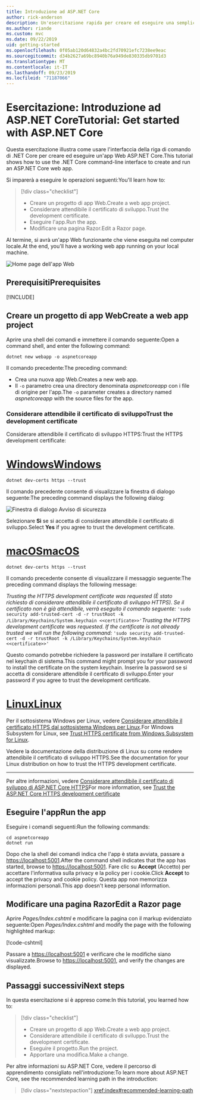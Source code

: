 ```yaml
---
title: Introduzione ad ASP.NET Core
author: rick-anderson
description: Un'esercitazione rapida per creare ed eseguire una semplice app Hello World usando ASP.NET Core.
ms.author: riande
ms.custom: mvc
ms.date: 09/22/2019
uid: getting-started
ms.openlocfilehash: 0f05ab120d64832a4bc2fd70921efc7238ee9eac
ms.sourcegitcommit: d34b2627a69bc8940b76a949de830335db9701d3
ms.translationtype: MT
ms.contentlocale: it-IT
ms.lasthandoff: 09/23/2019
ms.locfileid: "71187066"
---
```

# <a name="tutorial-get-started-with-aspnet-core"></a><span data-ttu-id="b5284-103">Esercitazione: Introduzione ad ASP.NET Core</span><span class="sxs-lookup"><span data-stu-id="b5284-103">Tutorial: Get started with ASP.NET Core</span></span>

<span data-ttu-id="b5284-104">Questa esercitazione illustra come usare l'interfaccia della riga di comando di .NET Core per creare ed eseguire un'app Web ASP.NET Core.</span><span class="sxs-lookup"><span data-stu-id="b5284-104">This tutorial shows how to use the .NET Core command-line interface to create and run an ASP.NET Core web app.</span></span>

<span data-ttu-id="b5284-105">Si imparerà a eseguire le operazioni seguenti:</span><span class="sxs-lookup"><span data-stu-id="b5284-105">You'll learn how to:</span></span>

> [!div class="checklist"]
> * <span data-ttu-id="b5284-106">Creare un progetto di app Web.</span><span class="sxs-lookup"><span data-stu-id="b5284-106">Create a web app project.</span></span>
> * <span data-ttu-id="b5284-107">Considerare attendibile il certificato di sviluppo.</span><span class="sxs-lookup"><span data-stu-id="b5284-107">Trust the development certificate.</span></span>
> * <span data-ttu-id="b5284-108">Eseguire l'app.</span><span class="sxs-lookup"><span data-stu-id="b5284-108">Run the app.</span></span>
> * <span data-ttu-id="b5284-109">Modificare una pagina Razor.</span><span class="sxs-lookup"><span data-stu-id="b5284-109">Edit a Razor page.</span></span>

<span data-ttu-id="b5284-110">Al termine, si avrà un'app Web funzionante che viene eseguita nel computer locale.</span><span class="sxs-lookup"><span data-stu-id="b5284-110">At the end, you'll have a working web app running on your local machine.</span></span>

![Home page dell'app Web](_static/home-page.png)

## <a name="prerequisites"></a><span data-ttu-id="b5284-112">Prerequisiti</span><span class="sxs-lookup"><span data-stu-id="b5284-112">Prerequisites</span></span>

[!INCLUDE[](~/includes/3.0-SDK.md)]

## <a name="create-a-web-app-project"></a><span data-ttu-id="b5284-113">Creare un progetto di app Web</span><span class="sxs-lookup"><span data-stu-id="b5284-113">Create a web app project</span></span>

<span data-ttu-id="b5284-114">Aprire una shell dei comandi e immettere il comando seguente:</span><span class="sxs-lookup"><span data-stu-id="b5284-114">Open a command shell, and enter the following command:</span></span>

```dotnetcli
dotnet new webapp -o aspnetcoreapp
```

<span data-ttu-id="b5284-115">Il comando precedente:</span><span class="sxs-lookup"><span data-stu-id="b5284-115">The preceding command:</span></span>

* <span data-ttu-id="b5284-116">Crea una nuova app Web.</span><span class="sxs-lookup"><span data-stu-id="b5284-116">Creates a new web app.</span></span>  
* <span data-ttu-id="b5284-117">Il `-o` parametro crea una directory denominata *aspnetcoreapp* con i file di origine per l'app.</span><span class="sxs-lookup"><span data-stu-id="b5284-117">The `-o` parameter creates a directory named *aspnetcoreapp* with the source files for the app.</span></span>

### <a name="trust-the-development-certificate"></a><span data-ttu-id="b5284-118">Considerare attendibile il certificato di sviluppo</span><span class="sxs-lookup"><span data-stu-id="b5284-118">Trust the development certificate</span></span>

<span data-ttu-id="b5284-119">Considerare attendibile il certificato di sviluppo HTTPS:</span><span class="sxs-lookup"><span data-stu-id="b5284-119">Trust the HTTPS development certificate:</span></span>

# <a name="windowstabwindows"></a>[<span data-ttu-id="b5284-120">Windows</span><span class="sxs-lookup"><span data-stu-id="b5284-120">Windows</span></span>](#tab/windows)

```dotnetcli
dotnet dev-certs https --trust
```

<span data-ttu-id="b5284-121">Il comando precedente consente di visualizzare la finestra di dialogo seguente:</span><span class="sxs-lookup"><span data-stu-id="b5284-121">The preceding command displays the following dialog:</span></span>

![Finestra di dialogo Avviso di sicurezza](~/getting-started/_static/cert.png)

<span data-ttu-id="b5284-123">Selezionare **Sì** se si accetta di considerare attendibile il certificato di sviluppo.</span><span class="sxs-lookup"><span data-stu-id="b5284-123">Select **Yes** if you agree to trust the development certificate.</span></span>

# <a name="macostabmacos"></a>[<span data-ttu-id="b5284-124">macOS</span><span class="sxs-lookup"><span data-stu-id="b5284-124">macOS</span></span>](#tab/macos)

```dotnetcli
dotnet dev-certs https --trust
```

<span data-ttu-id="b5284-125">Il comando precedente consente di visualizzare il messaggio seguente:</span><span class="sxs-lookup"><span data-stu-id="b5284-125">The preceding command displays the following message:</span></span>

<span data-ttu-id="b5284-126">*Trusting the HTTPS development certificate was requested (È stato richiesto di considerare attendibile il certificato di sviluppo HTTPS). Se il certificato non è già attendibile, verrà eseguito il comando seguente:* `'sudo security add-trusted-cert -d -r trustRoot -k /Library/Keychains/System.keychain <<certificate>>'`</span><span class="sxs-lookup"><span data-stu-id="b5284-126">*Trusting the HTTPS development certificate was requested. If the certificate is not already trusted we will run the following command:* `'sudo security add-trusted-cert -d -r trustRoot -k /Library/Keychains/System.keychain <<certificate>>'`</span></span>

<span data-ttu-id="b5284-127">Questo comando potrebbe richiedere la password per installare il certificato nel keychain di sistema.</span><span class="sxs-lookup"><span data-stu-id="b5284-127">This command might prompt you for your password to install the certificate on the system keychain.</span></span> <span data-ttu-id="b5284-128">Inserire la password se si accetta di considerare attendibile il certificato di sviluppo.</span><span class="sxs-lookup"><span data-stu-id="b5284-128">Enter your password if you agree to trust the development certificate.</span></span>

# <a name="linuxtablinux"></a>[<span data-ttu-id="b5284-129">Linux</span><span class="sxs-lookup"><span data-stu-id="b5284-129">Linux</span></span>](#tab/linux)

<span data-ttu-id="b5284-130">Per il sottosistema Windows per Linux, vedere [Considerare attendibile il certificato HTTPS dal sottosistema Windows per Linux](xref:security/enforcing-ssl#wsl).</span><span class="sxs-lookup"><span data-stu-id="b5284-130">For Windows Subsystem for Linux, see [Trust HTTPS certificate from Windows Subsystem for Linux](xref:security/enforcing-ssl#wsl).</span></span>

<span data-ttu-id="b5284-131">Vedere la documentazione della distribuzione di Linux su come rendere attendibile il certificato di sviluppo HTTPS.</span><span class="sxs-lookup"><span data-stu-id="b5284-131">See the documentation for your Linux distribution on how to trust the HTTPS development certificate.</span></span>

---

<span data-ttu-id="b5284-132">Per altre informazioni, vedere [Considerare attendibile il certificato di sviluppo di ASP.NET Core HTTPS](xref:security/enforcing-ssl#trust-the-aspnet-core-https-development-certificate-on-windows-and-macos)</span><span class="sxs-lookup"><span data-stu-id="b5284-132">For more information, see [Trust the ASP.NET Core HTTPS development certificate](xref:security/enforcing-ssl#trust-the-aspnet-core-https-development-certificate-on-windows-and-macos)</span></span>

## <a name="run-the-app"></a><span data-ttu-id="b5284-133">Eseguire l'app</span><span class="sxs-lookup"><span data-stu-id="b5284-133">Run the app</span></span>

<span data-ttu-id="b5284-134">Eseguire i comandi seguenti:</span><span class="sxs-lookup"><span data-stu-id="b5284-134">Run the following commands:</span></span>

```dotnetcli
cd aspnetcoreapp
dotnet run
```

<span data-ttu-id="b5284-135">Dopo che la shell dei comandi indica che l'app è stata avviata, passare a [https://localhost:5001](https://localhost:5001).</span><span class="sxs-lookup"><span data-stu-id="b5284-135">After the command shell indicates that the app has started, browse to [https://localhost:5001](https://localhost:5001).</span></span> <span data-ttu-id="b5284-136">Fare clic su **Accept** (Accetto) per accettare l'informativa sulla privacy e la policy per i cookie.</span><span class="sxs-lookup"><span data-stu-id="b5284-136">Click **Accept** to accept the privacy and cookie policy.</span></span> <span data-ttu-id="b5284-137">Questa app non memorizza informazioni personali.</span><span class="sxs-lookup"><span data-stu-id="b5284-137">This app doesn't keep personal information.</span></span>

## <a name="edit-a-razor-page"></a><span data-ttu-id="b5284-138">Modificare una pagina Razor</span><span class="sxs-lookup"><span data-stu-id="b5284-138">Edit a Razor page</span></span>

<span data-ttu-id="b5284-139">Aprire *Pages/Index.cshtml* e modificare la pagina con il markup evidenziato seguente:</span><span class="sxs-lookup"><span data-stu-id="b5284-139">Open *Pages/Index.cshtml* and modify the page with the following highlighted markup:</span></span>

[!code-cshtml[](sample/index.cshtml?highlight=9)]

<span data-ttu-id="b5284-140">Passare a [https://localhost:5001](https://localhost:5001) e verificare che le modifiche siano visualizzate.</span><span class="sxs-lookup"><span data-stu-id="b5284-140">Browse to [https://localhost:5001](https://localhost:5001), and verify the changes are displayed.</span></span>

## <a name="next-steps"></a><span data-ttu-id="b5284-141">Passaggi successivi</span><span class="sxs-lookup"><span data-stu-id="b5284-141">Next steps</span></span>

<span data-ttu-id="b5284-142">In questa esercitazione si è appreso come:</span><span class="sxs-lookup"><span data-stu-id="b5284-142">In this tutorial, you learned how to:</span></span>

> [!div class="checklist"]
> * <span data-ttu-id="b5284-143">Creare un progetto di app Web.</span><span class="sxs-lookup"><span data-stu-id="b5284-143">Create a web app project.</span></span>
> * <span data-ttu-id="b5284-144">Considerare attendibile il certificato di sviluppo.</span><span class="sxs-lookup"><span data-stu-id="b5284-144">Trust the development certificate.</span></span>
> * <span data-ttu-id="b5284-145">Eseguire il progetto.</span><span class="sxs-lookup"><span data-stu-id="b5284-145">Run the project.</span></span>
> * <span data-ttu-id="b5284-146">Apportare una modifica.</span><span class="sxs-lookup"><span data-stu-id="b5284-146">Make a change.</span></span>

<span data-ttu-id="b5284-147">Per altre informazioni su ASP.NET Core, vedere il percorso di apprendimento consigliato nell'introduzione:</span><span class="sxs-lookup"><span data-stu-id="b5284-147">To learn more about ASP.NET Core, see the recommended learning path in the introduction:</span></span>

> [!div class="nextstepaction"]
> <xref:index#recommended-learning-path>
